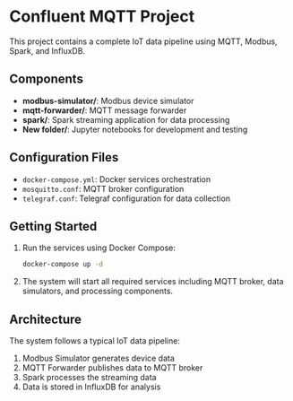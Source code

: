 # Confluent MQTT Project

This project contains a complete IoT data pipeline using MQTT, Modbus, Spark, and InfluxDB.

## Components

- **modbus-simulator/**: Modbus device simulator
- **mqtt-forwarder/**: MQTT message forwarder
- **spark/**: Spark streaming application for data processing
- **New folder/**: Jupyter notebooks for development and testing

## Configuration Files

- `docker-compose.yml`: Docker services orchestration
- `mosquitto.conf`: MQTT broker configuration
- `telegraf.conf`: Telegraf configuration for data collection

## Getting Started

1. Run the services using Docker Compose:
   ```bash
   docker-compose up -d
   ```

2. The system will start all required services including MQTT broker, data simulators, and processing components.

## Architecture

The system follows a typical IoT data pipeline:
1. Modbus Simulator generates device data
2. MQTT Forwarder publishes data to MQTT broker
3. Spark processes the streaming data
4. Data is stored in InfluxDB for analysis